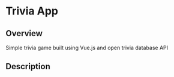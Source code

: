 # __Trivia App__

## __Overview__

Simple trivia game built using Vue.js and open trivia database API


## __Description__

